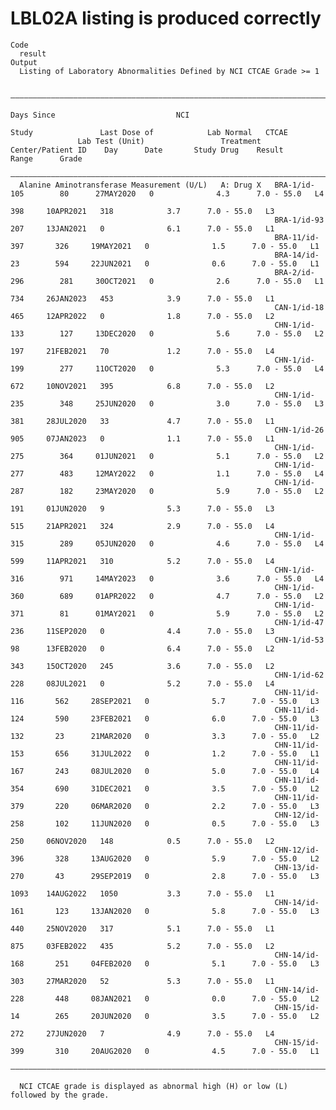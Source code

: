 # LBL02A listing is produced correctly

    Code
      result
    Output
      Listing of Laboratory Abnormalities Defined by NCI CTCAE Grade >= 1
      
      ———————————————————————————————————————————————————————————————————————————————————————————————————————————————————————————————————————————
                                                                                                        Days Since                           NCI 
                                                                                   Study               Last Dose of            Lab Normal   CTCAE
                   Lab Test (Unit)                 Treatment   Center/Patient ID    Day      Date       Study Drug    Result     Range      Grade
      ———————————————————————————————————————————————————————————————————————————————————————————————————————————————————————————————————————————
      Alanine Aminotransferase Measurement (U/L)   A: Drug X   BRA-1/id-105        80      27MAY2020   0              4.3      7.0 - 55.0   L4   
                                                                                   398     10APR2021   318            3.7      7.0 - 55.0   L3   
                                                               BRA-1/id-93         207     13JAN2021   0              6.1      7.0 - 55.0   L1   
                                                               BRA-11/id-397       326     19MAY2021   0              1.5      7.0 - 55.0   L1   
                                                               BRA-14/id-23        594     22JUN2021   0              0.6      7.0 - 55.0   L1   
                                                               BRA-2/id-296        281     30OCT2021   0              2.6      7.0 - 55.0   L1   
                                                                                   734     26JAN2023   453            3.9      7.0 - 55.0   L1   
                                                               CAN-1/id-18         465     12APR2022   0              1.8      7.0 - 55.0   L2   
                                                               CHN-1/id-133        127     13DEC2020   0              5.6      7.0 - 55.0   L2   
                                                                                   197     21FEB2021   70             1.2      7.0 - 55.0   L4   
                                                               CHN-1/id-199        277     11OCT2020   0              5.3      7.0 - 55.0   L4   
                                                                                   672     10NOV2021   395            6.8      7.0 - 55.0   L2   
                                                               CHN-1/id-235        348     25JUN2020   0              3.0      7.0 - 55.0   L3   
                                                                                   381     28JUL2020   33             4.7      7.0 - 55.0   L1   
                                                               CHN-1/id-26         905     07JAN2023   0              1.1      7.0 - 55.0   L1   
                                                               CHN-1/id-275        364     01JUN2021   0              5.1      7.0 - 55.0   L2   
                                                               CHN-1/id-277        483     12MAY2022   0              1.1      7.0 - 55.0   L4   
                                                               CHN-1/id-287        182     23MAY2020   0              5.9      7.0 - 55.0   L2   
                                                                                   191     01JUN2020   9              5.3      7.0 - 55.0   L3   
                                                                                   515     21APR2021   324            2.9      7.0 - 55.0   L4   
                                                               CHN-1/id-315        289     05JUN2020   0              4.6      7.0 - 55.0   L4   
                                                                                   599     11APR2021   310            5.2      7.0 - 55.0   L4   
                                                               CHN-1/id-316        971     14MAY2023   0              3.6      7.0 - 55.0   L4   
                                                               CHN-1/id-360        689     01APR2022   0              4.7      7.0 - 55.0   L2   
                                                               CHN-1/id-371        81      01MAY2021   0              5.9      7.0 - 55.0   L2   
                                                               CHN-1/id-47         236     11SEP2020   0              4.4      7.0 - 55.0   L3   
                                                               CHN-1/id-53         98      13FEB2020   0              6.4      7.0 - 55.0   L2   
                                                                                   343     15OCT2020   245            3.6      7.0 - 55.0   L2   
                                                               CHN-1/id-62         228     08JUL2021   0              5.2      7.0 - 55.0   L4   
                                                               CHN-11/id-116       562     28SEP2021   0              5.7      7.0 - 55.0   L3   
                                                               CHN-11/id-124       590     23FEB2021   0              6.0      7.0 - 55.0   L3   
                                                               CHN-11/id-132       23      21MAR2020   0              3.3      7.0 - 55.0   L2   
                                                               CHN-11/id-153       656     31JUL2022   0              1.2      7.0 - 55.0   L1   
                                                               CHN-11/id-167       243     08JUL2020   0              5.0      7.0 - 55.0   L4   
                                                               CHN-11/id-354       690     31DEC2021   0              3.5      7.0 - 55.0   L2   
                                                               CHN-11/id-379       220     06MAR2020   0              2.2      7.0 - 55.0   L3   
                                                               CHN-12/id-258       102     11JUN2020   0              0.5      7.0 - 55.0   L3   
                                                                                   250     06NOV2020   148            0.5      7.0 - 55.0   L2   
                                                               CHN-12/id-396       328     13AUG2020   0              5.9      7.0 - 55.0   L2   
                                                               CHN-13/id-270       43      29SEP2019   0              2.8      7.0 - 55.0   L3   
                                                                                   1093    14AUG2022   1050           3.3      7.0 - 55.0   L1   
                                                               CHN-14/id-161       123     13JAN2020   0              5.8      7.0 - 55.0   L3   
                                                                                   440     25NOV2020   317            5.1      7.0 - 55.0   L1   
                                                                                   875     03FEB2022   435            5.2      7.0 - 55.0   L2   
                                                               CHN-14/id-168       251     04FEB2020   0              5.1      7.0 - 55.0   L3   
                                                                                   303     27MAR2020   52             5.3      7.0 - 55.0   L1   
                                                               CHN-14/id-228       448     08JAN2021   0              0.0      7.0 - 55.0   L2   
                                                               CHN-15/id-14        265     20JUN2020   0              3.5      7.0 - 55.0   L2   
                                                                                   272     27JUN2020   7              4.9      7.0 - 55.0   L4   
                                                               CHN-15/id-399       310     20AUG2020   0              4.5      7.0 - 55.0   L1   
      ———————————————————————————————————————————————————————————————————————————————————————————————————————————————————————————————————————————
      
      NCI CTCAE grade is displayed as abnormal high (H) or low (L) followed by the grade.

